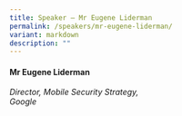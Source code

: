 ```yaml
---
title: Speaker – Mr Eugene Liderman
permalink: /speakers/mr-eugene-liderman/
variant: markdown
description: ""
---
```

#### **Mr Eugene Liderman**

*Director, Mobile Security Strategy, <br> Google*